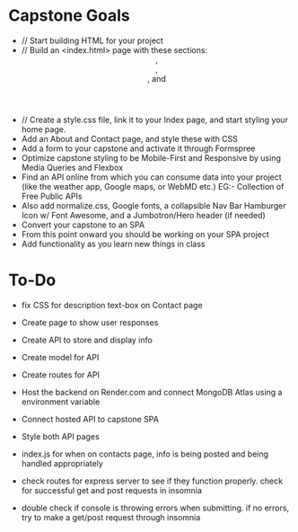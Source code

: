# Capstone Goals
- // Start building HTML for your project
- // Build an <index.html> page with these sections: <header>, <nav>, <main>, and <footer>
- // Create a style.css file, link it to your Index page, and start styling your home page.
- Add an About and Contact page, and style these with CSS
- Add a form to your capstone and activate it through Formspree
- Optimize capstone styling to be Mobile-First and Responsive by using Media Queries and Flexbox
- Find an API online from which you can consume data into your project (like the weather app, Google maps, or WebMD etc.) EG:- Collection of Free Public APIs
- Also add normalize.css, Google fonts, a collapsible Nav Bar Hamburger Icon w/ Font Awesome, and a Jumbotron/Hero header (if needed)
- Convert your capstone to an SPA
- From this point onward you should be working on your SPA project
- Add functionality as you learn new things in class


# To-Do
- fix CSS for description text-box on Contact page
- Create page to show user responses
- Create API to store and display info
- Create model for API
- Create routes for API
- Host the backend on Render.com and connect MongoDB Atlas using a environment variable
- Connect hosted API to capstone SPA
- Style both API pages

- index.js for when on contacts page, info is being posted and being handled appropriately
- check routes for express server to see if they function properly. check for successful get and post requests in insomnia
- double check if console is throwing errors when submitting. if no errors, try to make a get/post request through insomnia
